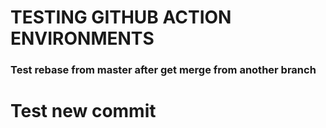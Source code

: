 # TESTING GITHUB ACTION ENVIRONMENTS
### Test rebase from master after get merge from another branch

# Test new commit
